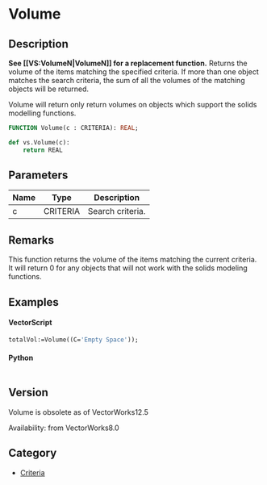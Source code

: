 # Volume

## Description
<b>See [[VS:VolumeN|VolumeN]] for a replacement function.</b>
Returns the volume of the items matching the specified criteria. If more than one object matches the search criteria, the sum of all the volumes of the matching objects will be returned.

Volume will return only return volumes on objects which support the solids modelling functions.

```pascal
FUNCTION Volume(c : CRITERIA): REAL;
```

```python
def vs.Volume(c):
    return REAL
```

## Parameters
|Name|Type|Description|
|---|---|---|
|c|CRITERIA|Search criteria.|

## Remarks
This function returns the volume of the items matching the current criteria.  It will return 0 for any objects that will not work with the solids modeling functions.

## Examples
#### VectorScript ####
```pascal
totalVol:=Volume((C='Empty Space'));
```
#### Python ####
```python

```

## Version
Volume is obsolete as of VectorWorks12.5<P>


Availability: from VectorWorks8.0

## Category
* [Criteria](../Categories/Criteria.md)
